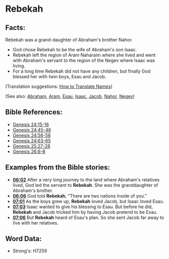 # Rebekah #

## Facts: ##

Rebekah was a grand-daughter of Abraham's brother Nahor.

* God chose Rebekah to be the wife of Abraham's son Isaac. 
* Rebekah left the region of Aram Naharaim where she lived and went with Abraham's servant to the region of the Negev where Isaac was living.
* For a long time Rebekah did not have any children, but finally God blessed her with twin boys, Esau and Jacob.

(Translation suggestions: [How to Translate Names](rc://en/ta/man/translate/translate-names))

(See also: [Abraham](../names/abraham.md), [Aram](../names/aram.md), [Esau](../names/esau.md), [Isaac](../names/isaac.md), [Jacob](../names/jacob.md), [Nahor](../names/nahor.md), [Negev](../names/negev.md))

## Bible References: ##

* [Genesis 24:15-16](rc://en/tn/help/gen/24/15)
* [Genesis 24:45-46](rc://en/tn/help/gen/24/45)
* [Genesis 24:56-58](rc://en/tn/help/gen/24/56)
* [Genesis 24:63-65](rc://en/tn/help/gen/24/63)
* [Genesis 25:27-28](rc://en/tn/help/gen/25/27)
* [Genesis 26:6-8](rc://en/tn/help/gen/26/06)

## Examples from the Bible stories: ##

* __[06:02](rc://en/tn/help/obs/06/02)__ After a very long journey to the land where Abraham's relatives lived, God led the servant to __Rebekah__. She was the granddaughter of Abraham's brother.
* __[06:06](rc://en/tn/help/obs/06/06)__ God told __Rebekah__, "There are two nations inside of you."
* __[07:01](rc://en/tn/help/obs/07/01)__ As the boys grew up, __Rebekah__ loved Jacob, but Isaac loved Esau.
* __[07:03](rc://en/tn/help/obs/07/03)__ Isaac wanted to give his blessing to Esau. But before he did, __Rebekah__ and Jacob tricked him by having Jacob pretend to be Esau.
* __[07:06](rc://en/tn/help/obs/07/06)__ But __Rebekah__ heard of Esau's plan. So she sent Jacob far away to live with her relatives.

## Word Data: ##

* Strong's: H7259
